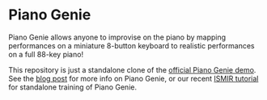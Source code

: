 Piano Genie
==============

Piano Genie allows anyone to improvise on the piano by mapping performances on a miniature 8-button keyboard to realistic performances on a full 88-key piano!

This repository is just a standalone clone of the [official Piano Genie demo](http://piano-genie.glitch.me). See the [blog post](https://magenta.tensorflow.org/pianogenie) for more info on Piano Genie, or our recent [ISMIR tutorial](https://github.com/chrisdonahue/music-cocreation-tutorial) for standalone training of Piano Genie.
